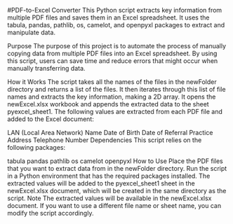 #PDF-to-Excel Converter
This Python script extracts key information from multiple PDF files and saves them in an Excel spreadsheet. It uses the tabula, pandas, pathlib, os, camelot, and openpyxl packages to extract and manipulate data.

Purpose
The purpose of this project is to automate the process of manually copying data from multiple PDF files into an Excel spreadsheet. By using this script, users can save time and reduce errors that might occur when manually transferring data.

How it Works
The script takes all the names of the files in the newFolder directory and returns a list of the files. It then iterates through this list of file names and extracts the key information, making a 2D array. It opens the newExcel.xlsx workbook and appends the extracted data to the sheet pyexcel_sheet1. The following values are extracted from each PDF file and added to the Excel document:

LAN (Local Area Network)
Name
Date of Birth
Date of Referral
Practice Address
Telephone Number
Dependencies
This script relies on the following packages:

tabula
pandas
pathlib
os
camelot
openpyxl
How to Use
Place the PDF files that you want to extract data from in the newFolder directory.
Run the script in a Python environment that has the required packages installed.
The extracted values will be added to the pyexcel_sheet1 sheet in the newExcel.xlsx document, which will be created in the same directory as the script.
Note
The extracted values will be available in the newExcel.xlsx document. If you want to use a different file name or sheet name, you can modify the script accordingly.
